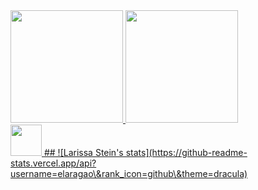<!--
## Hi there 👋

- 🌱 I’m currently learning Tensorflow and Pytorch

-->
<!--
**elaragao/elaragao** is a ✨ _special_ ✨ repository because its `README.md` (this file) appears on your GitHub profile.

Here are some ideas to get you started:

- 🔭 I’m currently working on ...
- 🌱 I’m currently learning ...
- 👯 I’m looking to collaborate on ...
- 🤔 I’m looking for help with ...
- 💬 Ask me about ...
- 📫 How to reach me: ...
- 😄 Pronouns: ...
- ⚡ Fun fact: ...
-->

<!--
[![Anurag's GitHub stats-Dark](https://github-readme-stats.vercel.app/api?username=elaragao&show_icons=true&theme=dark#gh-dark-mode-only)](https://github.com/elaragao/github-readme-stats#gh-dark-mode-only)
[![Anurag's GitHub stats-Light](https://github-readme-stats.vercel.app/api?username=elaragao&show_icons=true&theme=default#gh-light-mode-only)](https://github.com/elaragao/github-readme-stats#gh-light-mode-only)

-->

 <div>
  <a href="https://github.com/elaragao">
  <img height="180em" src="https://github-readme-stats.vercel.app/api?username=elaragao&show_icons=true&theme=dracula&include_all_commits=true&count_private=true"/>
  <img height="180em" src="https://github-readme-stats.vercel.app/api/top-langs/?username=elaragao&layout=compact&langs_count=16&theme=dracula"/>
</div>


<div style="display: inline"> <img width='50' height='50' src="https://cdn.jsdelivr.net/gh/devicons/devicon/icons/python/python-original.svg" /> </div>
##
![Larissa Stein's stats](https://github-readme-stats.vercel.app/api?username=elaragao\&rank_icon=github\&theme=dracula)
